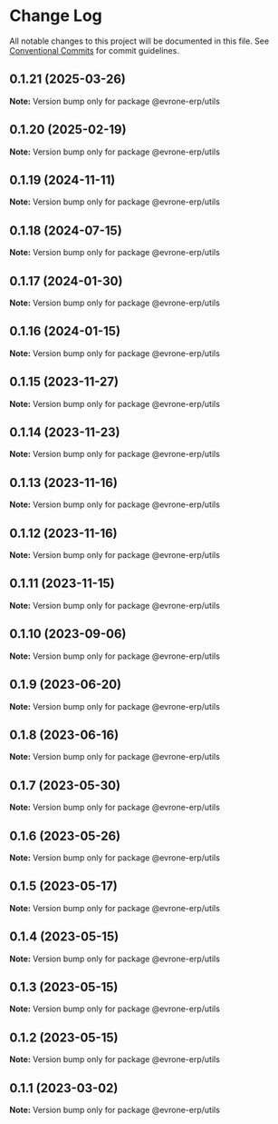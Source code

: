 # Change Log

All notable changes to this project will be documented in this file.
See [Conventional Commits](https://conventionalcommits.org) for commit guidelines.

## 0.1.21 (2025-03-26)

**Note:** Version bump only for package @evrone-erp/utils





## 0.1.20 (2025-02-19)

**Note:** Version bump only for package @evrone-erp/utils





## 0.1.19 (2024-11-11)

**Note:** Version bump only for package @evrone-erp/utils





## 0.1.18 (2024-07-15)

**Note:** Version bump only for package @evrone-erp/utils





## 0.1.17 (2024-01-30)

**Note:** Version bump only for package @evrone-erp/utils





## 0.1.16 (2024-01-15)

**Note:** Version bump only for package @evrone-erp/utils





## 0.1.15 (2023-11-27)

**Note:** Version bump only for package @evrone-erp/utils





## 0.1.14 (2023-11-23)

**Note:** Version bump only for package @evrone-erp/utils





## 0.1.13 (2023-11-16)

**Note:** Version bump only for package @evrone-erp/utils





## 0.1.12 (2023-11-16)

**Note:** Version bump only for package @evrone-erp/utils





## 0.1.11 (2023-11-15)

**Note:** Version bump only for package @evrone-erp/utils





## 0.1.10 (2023-09-06)

**Note:** Version bump only for package @evrone-erp/utils





## 0.1.9 (2023-06-20)

**Note:** Version bump only for package @evrone-erp/utils





## 0.1.8 (2023-06-16)

**Note:** Version bump only for package @evrone-erp/utils





## 0.1.7 (2023-05-30)

**Note:** Version bump only for package @evrone-erp/utils





## 0.1.6 (2023-05-26)

**Note:** Version bump only for package @evrone-erp/utils





## 0.1.5 (2023-05-17)

**Note:** Version bump only for package @evrone-erp/utils





## 0.1.4 (2023-05-15)

**Note:** Version bump only for package @evrone-erp/utils





## 0.1.3 (2023-05-15)

**Note:** Version bump only for package @evrone-erp/utils





## 0.1.2 (2023-05-15)

**Note:** Version bump only for package @evrone-erp/utils





## 0.1.1 (2023-03-02)

**Note:** Version bump only for package @evrone-erp/utils
